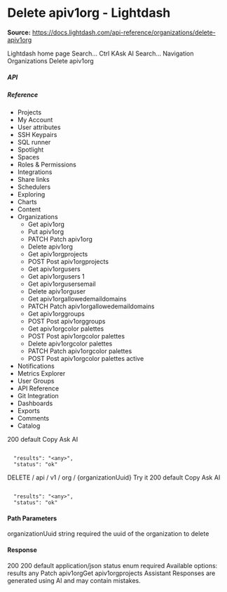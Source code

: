 # Delete apiv1org - Lightdash

**Source:** https://docs.lightdash.com/api-reference/organizations/delete-apiv1org

Lightdash home page
Search...
Ctrl KAsk AI
Search...
Navigation
Organizations
Delete apiv1org
##### API


##### Reference
  * Projects
  * My Account
  * User attributes
  * SSH Keypairs
  * SQL runner
  * Spotlight
  * Spaces
  * Roles & Permissions
  * Integrations
  * Share links
  * Schedulers
  * Exploring
  * Charts
  * Content
  * Organizations
    * Get apiv1org
    * Put apiv1org
    * PATCH
Patch apiv1org
    * Delete apiv1org
    * Get apiv1orgprojects
    * POST
Post apiv1orgprojects
    * Get apiv1orgusers
    * Get apiv1orgusers 1
    * Get apiv1orgusersemail
    * Delete apiv1orguser
    * Get apiv1orgallowedemaildomains
    * PATCH
Patch apiv1orgallowedemaildomains
    * Get apiv1orggroups
    * POST
Post apiv1orggroups
    * Get apiv1orgcolor palettes
    * POST
Post apiv1orgcolor palettes
    * Delete apiv1orgcolor palettes
    * PATCH
Patch apiv1orgcolor palettes
    * POST
Post apiv1orgcolor palettes active
  * Notifications
  * Metrics Explorer
  * User Groups
  * API Reference
  * Git Integration
  * Dashboards
  * Exports
  * Comments
  * Catalog


200
default
Copy
Ask AI
```

  "results": "<any>",
  "status": "ok"

```

DELETE
/
api
/
v1
/
org
/
{organizationUuid}
Try it
200
default
Copy
Ask AI
```

  "results": "<any>",
  "status": "ok"

```

#### Path Parameters
organizationUuid
string
required
the uuid of the organization to delete
#### Response
200
200 default
application/json
status
enum<string>
required
Available options: 
results
any
Patch apiv1orgGet apiv1orgprojects
Assistant
Responses are generated using AI and may contain mistakes.


